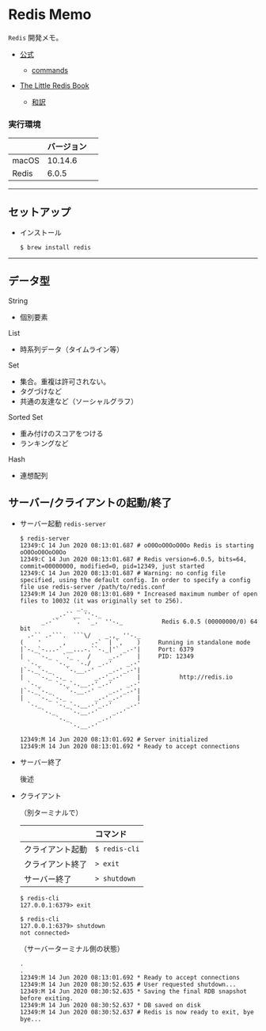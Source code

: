 # Redis Memo

`Redis` 開発メモ。

* [公式](https://redis.io)
  * [commands](https://redis.io/commands)

* [The Little Redis Book](https://www.openmymind.net/2012/1/23/The-Little-Redis-Book/)
  * [和訳](https://github.com/craftgear/the-little-redis-book)

### 実行環境

| | バージョン | |
| :-- | :-- | :-- |
| macOS | 10.14.6 |
| Redis | 6.0.5 |

---

## セットアップ

- インストール

  ```terminal
  $ brew install redis
  ```

---

## データ型

String
- 個別要素

List
- 時系列データ（タイムライン等）

Set
- 集合。重複は許可されない。
- タグづけなど
- 共通の友達など（ソーシャルグラフ）

Sorted Set
- 重み付けのスコアをつける
- ランキングなど

Hash
- 連想配列

## サーバー/クライアントの起動/終了

- サーバー起動 `redis-server`

  ```redis
  $ redis-server
  12349:C 14 Jun 2020 08:13:01.687 # oO0OoO0OoO0Oo Redis is starting oO0OoO0OoO0Oo
  12349:C 14 Jun 2020 08:13:01.687 # Redis version=6.0.5, bits=64, commit=00000000, modified=0, pid=12349, just started
  12349:C 14 Jun 2020 08:13:01.687 # Warning: no config file specified, using the default config. In order to specify a config file use redis-server /path/to/redis.conf
  12349:M 14 Jun 2020 08:13:01.689 * Increased maximum number of open files to 10032 (it was originally set to 256).
                  _._                                                  
            _.-``__ ''-._                                             
        _.-``    `.  `_.  ''-._           Redis 6.0.5 (00000000/0) 64 bit
    .-`` .-```.  ```\/    _.,_ ''-._                                   
  (    '      ,       .-`  | `,    )     Running in standalone mode
  |`-._`-...-` __...-.``-._|'` _.-'|     Port: 6379
  |    `-._   `._    /     _.-'    |     PID: 12349
    `-._    `-._  `-./  _.-'    _.-'                                   
  |`-._`-._    `-.__.-'    _.-'_.-'|                                  
  |    `-._`-._        _.-'_.-'    |           http://redis.io        
    `-._    `-._`-.__.-'_.-'    _.-'                                   
  |`-._`-._    `-.__.-'    _.-'_.-'|                                  
  |    `-._`-._        _.-'_.-'    |                                  
    `-._    `-._`-.__.-'_.-'    _.-'                                   
        `-._    `-.__.-'    _.-'                                       
            `-._        _.-'                                           
                `-.__.-'                                               

  12349:M 14 Jun 2020 08:13:01.692 # Server initialized
  12349:M 14 Jun 2020 08:13:01.692 * Ready to accept connections
  ```

- サーバー終了

  後述

- クライアント

  （別ターミナルで）

  | | コマンド |
  | :-- | :-- |
  | クライアント起動 | `$ redis-cli` |
  | クライアント終了 | `> exit` |
  | サーバー終了 | `> shutdown` |

  ```terminal
  $ redis-cli
  127.0.0.1:6379> exit

  $ redis-cli
  127.0.0.1:6379> shutdown
  not connected>
  ```

  （サーバーターミナル側の状態）

  ```
  .
  .
  12349:M 14 Jun 2020 08:13:01.692 * Ready to accept connections
  12349:M 14 Jun 2020 08:30:52.635 # User requested shutdown...
  12349:M 14 Jun 2020 08:30:52.635 * Saving the final RDB snapshot before exiting.
  12349:M 14 Jun 2020 08:30:52.637 * DB saved on disk
  12349:M 14 Jun 2020 08:30:52.637 # Redis is now ready to exit, bye bye...
  ```
